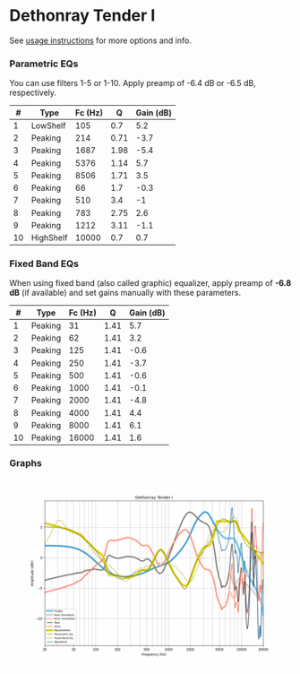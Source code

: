 # Dethonray Tender I
See [usage instructions](https://github.com/jaakkopasanen/AutoEq#usage) for more options and info.

### Parametric EQs
You can use filters 1-5 or 1-10. Apply preamp of -6.4 dB or -6.5 dB, respectively.

|   # | Type      |   Fc (Hz) |    Q |   Gain (dB) |
|-----|-----------|-----------|------|-------------|
|   1 | LowShelf  |       105 | 0.7  |         5.2 |
|   2 | Peaking   |       214 | 0.71 |        -3.7 |
|   3 | Peaking   |      1687 | 1.98 |        -5.4 |
|   4 | Peaking   |      5376 | 1.14 |         5.7 |
|   5 | Peaking   |      8506 | 1.71 |         3.5 |
|   6 | Peaking   |        66 | 1.7  |        -0.3 |
|   7 | Peaking   |       510 | 3.4  |        -1   |
|   8 | Peaking   |       783 | 2.75 |         2.6 |
|   9 | Peaking   |      1212 | 3.11 |        -1.1 |
|  10 | HighShelf |     10000 | 0.7  |         0.7 |

### Fixed Band EQs
When using fixed band (also called graphic) equalizer, apply preamp of **-6.8 dB** (if available) and set gains manually with these parameters.

|   # | Type    |   Fc (Hz) |    Q |   Gain (dB) |
|-----|---------|-----------|------|-------------|
|   1 | Peaking |        31 | 1.41 |         5.7 |
|   2 | Peaking |        62 | 1.41 |         3.2 |
|   3 | Peaking |       125 | 1.41 |        -0.6 |
|   4 | Peaking |       250 | 1.41 |        -3.7 |
|   5 | Peaking |       500 | 1.41 |        -0.6 |
|   6 | Peaking |      1000 | 1.41 |        -0.1 |
|   7 | Peaking |      2000 | 1.41 |        -4.8 |
|   8 | Peaking |      4000 | 1.41 |         4.4 |
|   9 | Peaking |      8000 | 1.41 |         6.1 |
|  10 | Peaking |     16000 | 1.41 |         1.6 |

### Graphs
![](./Dethonray%20Tender%20I.png)
